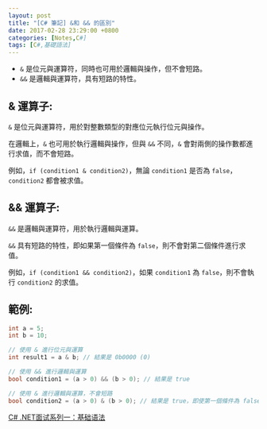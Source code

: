 ```yaml
---
layout: post
title: "[C# 筆記] &和 && 的區別"
date: 2017-02-28 23:29:00 +0800
categories: [Notes,C#]
tags: [C#,基礎語法]
---
```


- `&` 是位元與運算符，同時也可用於邏輯與操作，但不會短路。
- `&&` 是邏輯與運算符，具有短路的特性。


## & 運算子:
`&` 是位元與運算符，用於對整數類型的對應位元執行位元與操作。      

在邏輯上，`&` 也可用於執行邏輯與操作，但與 `&&` 不同，`&` 會對兩側的操作數都進行求值，而不會短路。      

例如，`if (condition1 & condition2)`，無論 `condition1` 是否為 `false`，`condition2` 都會被求值。

## && 運算子:
`&&` 是邏輯與運算符，用於執行邏輯與運算。       

`&&` 具有短路的特性，即如果第一個條件為 `false`，則不會對第二個條件進行求值。       

例如，`if (condition1 && condition2)`，如果 `condition1` 為 `false`，則不會執行 `condition2` 的求值。

## 範例:

```c#
int a = 5;
int b = 10;

// 使用 & 進行位元與運算
int result1 = a & b; // 結果是 0b0000 (0)

// 使用 && 進行邏輯與運算
bool condition1 = (a > 0) && (b > 0); // 結果是 true

// 使用 & 進行邏輯與運算，不會短路
bool condition2 = (a > 0) & (b > 0); // 結果是 true，即使第一個條件為 false，仍會對第二個條件求值
```

[C# .NET面试系列一：基础语法](https://bbs.huaweicloud.com/blogs/423092)    